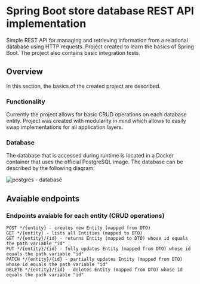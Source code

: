 # Spring Boot store database REST API implementation
Simple REST API for managing and retrieving information from a relational database using HTTP requests. Project created to learn the basics of Spring Boot. The project also contains basic integration tests.
## Overview
In this section, the basics of the created project are described.
### Functionality
Currently the project allows for basic CRUD operations on each database entity. Project was created with modularity in mind which allows to easily swap implementations for all application layers.
### Database
The database that is accessed during runtime is located in a Docker container that uses the official PostgreSQL image. The database can be described by the following diagram:

![postgres - database](https://github.com/rdelgiudi/spring-boot-restapi-store/assets/83218453/962cfa7e-7e4a-482f-926b-993c57a58d96)

## Avaiable endpoints

### Endpoints avaiable for each entity (CRUD operations)
```
POST */{entity} - creates new Entity (mapped from DTO)
GET */{entity} - lists all Entities (mapped to DTO)
GET */{entity}/{id} - returns Entity (mapped to DTO) whose id equals the path variable "id"
PUT */{entity}/{id} - fully updates Entity (mapped from DTO) whose id equals the path variable "id"
PATCH */{entity}/{id} - partially updates Entity (mapped from DTO) whose id equals the path variable "id"
DELETE */{entity}/{id} - deletes Entity (mapped from DTO) whose id equals the path variable "id"
```
